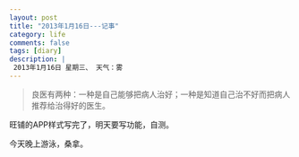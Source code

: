 ```yaml
---
layout: post
title: "2013年1月16日---记事"
category: life
comments: false
tags: [diary]
description: |
 2013年1月16日 星期三、 天气：雾
---
```


> ​良医有两种：一种是自己能够把病人治好；一种是知道自己治不好而把病人推荐给治得好的医生。

旺铺的APP样式写完了，明天要写功能，自测。

今天晚上游泳，桑拿。

